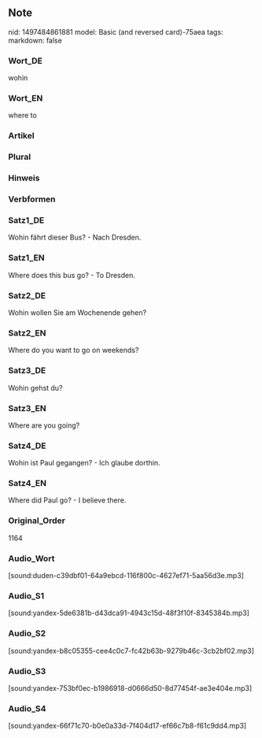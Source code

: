 ## Note
nid: 1497484861881
model: Basic (and reversed card)-75aea
tags: 
markdown: false

### Wort_DE
wohin

### Wort_EN
where to

### Artikel


### Plural


### Hinweis


### Verbformen


### Satz1_DE
Wohin fährt dieser Bus? - Nach Dresden.

### Satz1_EN
Where does this bus go? - To Dresden.

### Satz2_DE
Wohin wollen Sie am Wochenende gehen?

### Satz2_EN
Where do you want to go on weekends?

### Satz3_DE
Wohin gehst du?

### Satz3_EN
Where are you going?

### Satz4_DE
Wohin ist Paul gegangen? - Ich glaube dorthin.

### Satz4_EN
Where did Paul go? - I believe there.

### Original_Order
1164

### Audio_Wort
[sound:duden-c39dbf01-64a9ebcd-116f800c-4627ef71-5aa56d3e.mp3]

### Audio_S1
[sound:yandex-5de6381b-d43dca91-4943c15d-48f3f10f-8345384b.mp3]

### Audio_S2
[sound:yandex-b8c05355-cee4c0c7-fc42b63b-9279b46c-3cb2bf02.mp3]

### Audio_S3
[sound:yandex-753bf0ec-b1986918-d0666d50-8d77454f-ae3e404e.mp3]

### Audio_S4
[sound:yandex-66f71c70-b0e0a33d-7f404d17-ef66c7b8-f61c9dd4.mp3]

